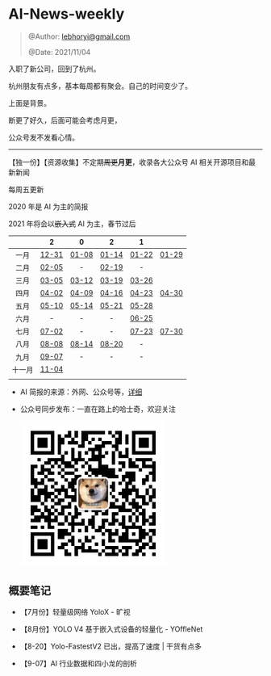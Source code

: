 # AI-News-weekly

> @Author: lebhoryi@gmail.com
>
> @Date: 2021/11/04

入职了新公司，回到了杭州。

杭州朋友有点多，基本每周都有聚会。自己的时间变少了。

上面是背景。

断更了好久，后面可能会考虑月更，

公众号发不发看心情。

---

【独一份】【资源收集】不定期~~周更~~**月更**，收录各大公众号 AI 相关开源项目和最新新闻

每周五更新

2020 年是 AI 为主的简报

2021 年将会以~~嵌入式~~ AI 为主，春节过后

|        |                  2                   |                             0                              |                             2                              |                 1                 |                                   |
| :----: | :----------------------------------: | :--------------------------------------------------------: | :--------------------------------------------------------: | :-------------------------------: | --------------------------------- |
|  一月  | [12-31](./2020/AI%20简报20201231.md) |            [01-08](./2021/AI%20简报20210108.md)            |             [01-14](2021/AI%20简报20210114.md)             | [01-22](./2021/AI简报20210122.md) | [01-29](./2021/AI简报20210129.md) |
|  二月  |  [02-05](./2021/AI简报20210205.md)   |                             -                              |             [02-19](./2021/AI简报20210219.md)              |                 -                 |                                   |
|  三月  |  [03-05](./2021/AI简报20210305.md)   |             [03-12](./2021/AI简报20210312.md)              |             [03-19](./2021/AI简报20210319.md)              | [03-26](./2021/AI简报20210326.md) |                                   |
|  四月  |  [04-02](./2021/AI简报20210402.md)   |             [04-09](./2021/AI简报20210409.md)              |              [04-16](2021/AI简报20210416.md)               |  [04-23](2021/AI简报20210423.md)  | [04-30](2021/AI简报20210430.md)   |
|  五月  |   [05-10](2021/AI简报20210510.md)    | [05-14](https://mp.weixin.qq.com/s/u5C4x3NEe9LCk96UKK4Fjg) | [05-21](https://mp.weixin.qq.com/s/N_wOavxOeTvX4txFrgzWiA) |  [05-28](2021/AI简报20210528.md)  |                                   |
|  六月  |                  -                   |                             -                              |                             -                              |  [06-25](2021/AI简报20210625.md)  |                                   |
|  七月  |   [07-02](2021/AI简报20210702.md)    |                             -                              |                             -                              |  [07-23](2021/AI简报20210723.md)  | [07-30](2021/AI简报20210730.md)   |
|  八月  |   [08-08](2021/AI简报20210808.md)    |             [08-14](./2021/AI简报20210814.md)              |              [08-20](2021/AI简报20210820.md)               |                 -                 |                                   |
|  九月  |   [09-07](2021/AI简报20210907.md)    |                             -                              |                             -                              |                 -                 |                                   |
| 十一月 |   [11-04](2021/AI简报20211104.md)    |                                                            |                                                            |                                   |                                   |
|        |                                      |                                                            |                                                            |                                   |                                   |

- AI 简报的来源：外网、公众号等，[详细](./AI%20简报来源.md)

- 公众号同步发布：一直在路上的哈士奇，欢迎关注

  <img src="imgs/qrcode_for_gh_ab124cb27446_430.jpg" style="zoom:67%;" />

## 概要笔记

- 【7月份】轻量级网络 YoloX - 旷视

- 【8月份】YOLO V4 基于嵌入式设备的轻量化 - YOffleNet 

- 【8-20】Yolo-FastestV2 已出，提高了速度 | 干货有点多

- 【9-07】AI 行业数据和四小龙的剖析

  
